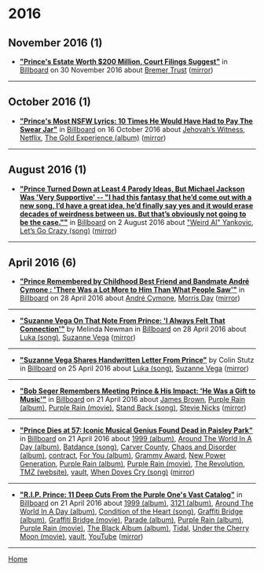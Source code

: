 # 2016

## November 2016 (1)

 - [**"Prince's Estate Worth $200 Million, Court Filings Suggest"**](https://www.billboard.com/articles/news/7595991/prince-estate-worth-200-million) in [Billboard](https://www.billboard.com/) on 30 November 2016 about [Bremer Trust](../../topics/bremer-trust/index.md) ([mirror](https://web.archive.org/web/*/https://www.billboard.com/articles/news/7595991/prince-estate-worth-200-million))

----

## October 2016 (1)

 - [**"Prince's Most NSFW Lyrics: 10 Times He Would Have Had to Pay The Swear Jar"**](https://www.billboard.com/articles/columns/pop/7542026/prince-lyrics-most-nsfw-songs) in [Billboard](https://www.billboard.com/) on 16 October 2016 about [Jehovah’s Witness](../../topics/jehovah-s-witness/index.md), [Netflix](../../topics/netflix/index.md), [The Gold Experience (album)](../../topics/album/the-gold-experience/index.md) ([mirror](https://web.archive.org/web/*/https://www.billboard.com/articles/columns/pop/7542026/prince-lyrics-most-nsfw-songs))

----

## August 2016 (1)

 - [**"Prince Turned Down at Least 4 Parody Ideas, But Michael Jackson Was 'Very Supportive' -- "I had this fantasy that he’d come out with a new song, I’d have a great idea, he’d finally say yes and it would erase decades of weirdness between us. But that’s obviously not going to be the case.""**](https://www.billboard.com/articles/news/7460907/prince-weird-al-yankovic-michael-jackson) in [Billboard](https://www.billboard.com/) on 2 August 2016 about ["Weird Al" Yankovic](../../topics/-weird-al-yankovic/index.md), [Let’s Go Crazy (song)](../../topics/song/let-s-go-crazy/index.md) ([mirror](https://web.archive.org/web/*/https://www.billboard.com/articles/news/7460907/prince-weird-al-yankovic-michael-jackson))

----

## April 2016 (6)

 - [**"Prince Remembered by Childhood Best Friend and Bandmate André Cymone : 'There Was a Lot More to Him Than What People Saw'"**](https://www.billboard.com/articles/news/magazine-feature/7348518/prince-childhood-friend-bassist-andre-cymone-remembrance) in [Billboard](https://www.billboard.com/) on 28 April 2016 about [André Cymone](../../topics/andr-cymone/index.md), [Morris Day](../../topics/morris-day/index.md) ([mirror](https://web.archive.org/web/*/https://www.billboard.com/articles/news/magazine-feature/7348518/prince-childhood-friend-bassist-andre-cymone-remembrance))

----

 - [**"Suzanne Vega On That Note From Prince: 'I Always Felt That Connection'"**](https://www.billboard.com/articles/news/7350157/suzanne-vega-prince-interview) by Melinda Newman in [Billboard](https://www.billboard.com/) on 28 April 2016 about [Luka (song)](../../topics/song/luka/index.md), [Suzanne Vega](../../topics/suzanne-vega/index.md) ([mirror](https://web.archive.org/web/*/https://www.billboard.com/articles/news/7350157/suzanne-vega-prince-interview))

----

 - [**"Suzanne Vega Shares Handwritten Letter From Prince"**](https://www.billboard.com/articles/news/7341897/suzanne-vega-prince-handwritten-letter-luka) by Colin Stutz in [Billboard](https://www.billboard.com/) on 25 April 2016 about [Luka (song)](../../topics/song/luka/index.md), [Suzanne Vega](../../topics/suzanne-vega/index.md) ([mirror](https://web.archive.org/web/*/https://www.billboard.com/articles/news/7341897/suzanne-vega-prince-handwritten-letter-luka))

----

 - [**"Bob Seger Remembers Meeting Prince & His Impact: 'He Was a Gift to Music'"**](https://www.billboard.com/articles/news/7341559/bob-seger-prince-remembers-interview) in [Billboard](https://www.billboard.com/) on 21 April 2016 about [James Brown](../../topics/james-brown/index.md), [Purple Rain (album)](../../topics/album/purple-rain/index.md), [Purple Rain (movie)](../../topics/movie/purple-rain/index.md), [Stand Back (song)](../../topics/song/stand-back/index.md), [Stevie Nicks](../../topics/stevie-nicks/index.md) ([mirror](https://web.archive.org/web/*/https://www.billboard.com/articles/news/7341559/bob-seger-prince-remembers-interview))

----

 - [**"Prince Dies at 57: Iconic Musical Genius Found Dead in Paisley Park"**](https://www.billboard.com/articles/news/7341522/prince-dead) in [Billboard](https://www.billboard.com/) on 21 April 2016 about [1999 (album)](../../topics/album/1999/index.md), [Around The World In A Day (album)](../../topics/album/around-the-world-in-a-day/index.md), [Batdance (song)](../../topics/song/batdance/index.md), [Carver County](../../topics/carver-county/index.md), [Chaos and Disorder (album)](../../topics/album/chaos-and-disorder/index.md), [contract](../../topics/contract/index.md), [For You (album)](../../topics/album/for-you/index.md), [Grammy Award](../../topics/grammy-award/index.md), [New Power Generation](../../topics/new-power-generation/index.md), [Purple Rain (album)](../../topics/album/purple-rain/index.md), [Purple Rain (movie)](../../topics/movie/purple-rain/index.md), [The Revolution](../../topics/the-revolution/index.md), [TMZ (website)](../../topics/website/tmz/index.md), [vault](../../topics/vault/index.md), [When Doves Cry (song)](../../topics/song/when-doves-cry/index.md) ([mirror](https://web.archive.org/web/*/https://www.billboard.com/articles/news/7341522/prince-dead))

----

 - [**"R.I.P. Prince: 11 Deep Cuts From the Purple One's Vast Catalog"**](https://www.billboard.com/articles/news/7341543/prince-songs-deep-cuts) in [Billboard](https://www.billboard.com/) on 21 April 2016 about [1999 (album)](../../topics/album/1999/index.md), [3121 (album)](../../topics/album/3121/index.md), [Around The World In A Day (album)](../../topics/album/around-the-world-in-a-day/index.md), [Condition of the Heart (song)](../../topics/song/condition-of-the-heart/index.md), [Graffiti Bridge (album)](../../topics/album/graffiti-bridge/index.md), [Graffiti Bridge (movie)](../../topics/movie/graffiti-bridge/index.md), [Parade (album)](../../topics/album/parade/index.md), [Purple Rain (album)](../../topics/album/purple-rain/index.md), [Purple Rain (movie)](../../topics/movie/purple-rain/index.md), [The Black Album (album)](../../topics/album/the-black-album/index.md), [Tidal](../../topics/tidal/index.md), [Under the Cherry Moon (movie)](../../topics/movie/under-the-cherry-moon/index.md), [vault](../../topics/vault/index.md), [YouTube](../../topics/youtube/index.md) ([mirror](https://web.archive.org/web/*/https://www.billboard.com/articles/news/7341543/prince-songs-deep-cuts))

----

[Home](../)
